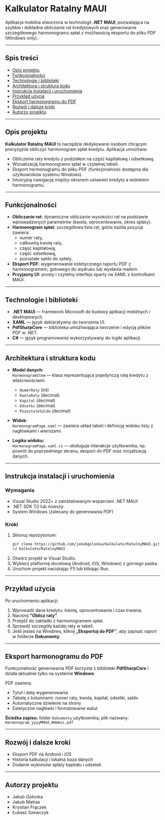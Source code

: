 # Kalkulator Ratalny MAUI

Aplikacja mobilna stworzona w technologii **.NET MAUI**, pozwalająca na szybkie i dokładne obliczanie rat kredytowych oraz generowanie szczegółowego harmonogramu spłat z możliwością eksportu do pliku PDF (Windows only).

---

## Spis treści

- [Opis projektu](#opis-projektu)  
- [Funkcjonalności](#funkcjonalności)  
- [Technologie i biblioteki](#technologie-i-biblioteki)  
- [Architektura i struktura kodu](#architektura-i-struktura-kodu)  
- [Instrukcja instalacji i uruchomienia](#instrukcja-instalacji-i-uruchomienia)  
- [Przykład użycia](#przykład-użycia)  
- [Eksport harmonogramu do PDF](#eksport-harmonogramu-do-pdf)  
- [Rozwój i dalsze kroki](#rozwój-i-dalsze-kroki)  
- [Autorzy proejktu](#autorzy-projektu)  

---

## Opis projektu

**Kalkulator Ratalny MAUI** to narzędzie dedykowane osobom chcącym precyzyjnie obliczyć harmonogram spłat kredytu. Aplikacja umożliwia:

- Obliczenie raty kredytu z podziałem na część kapitałową i odsetkową.
- Wizualizację harmonogramu spłat w czytelnej tabeli.
- Eksport harmonogramu do pliku PDF (funkcjonalność dostępna dla użytkowników systemu Windows).
- Intuicyjną nawigację między ekranem ustawień kredytu a widokiem harmonogramu.

---

## Funkcjonalności

- **Obliczanie rat:** dynamiczne obliczanie wysokości rat na podstawie wprowadzonych parametrów (kwota, oprocentowanie, okres spłaty).
- **Harmonogram spłat:** szczegółowa lista rat, gdzie każda pozycja zawiera:  
  - numer raty,  
  - całkowitą kwotę raty,  
  - część kapitałową,  
  - część odsetkową,  
  - pozostałe saldo do spłaty.  
- **Eksport PDF:** wygenerowanie estetycznego raportu PDF z harmonogramem, gotowego do wydruku lub wysłania mailem.
- **Przyjazny UI:** prosty i czytelny interfejs oparty na XAML z kontrolkami MAUI.

---

## Technologie i biblioteki

- **.NET MAUI** — framework Microsoft do budowy aplikacji mobilnych i desktopowych.
- **XAML** — język deklaratywny do tworzenia UI.
- **PdfSharpCore** — biblioteka umożliwiająca tworzenie i edycję plików PDF w .NET.
- **C#** — język programowania wykorzystywany do logiki aplikacji.

---

## Architektura i struktura kodu

- **Model danych:**  
  `HarmonogramItem` — klasa reprezentująca pojedynczą ratę kredytu z właściwościami:  
  - `NumerRaty` (int)  
  - `KwotaRaty` (decimal)  
  - `Kapital` (decimal)  
  - `Odsetki` (decimal)  
  - `PozostaleSaldo` (decimal)

- **Widok:**  
  `HarmonogramPage.xaml` — zawiera układ tabeli i definicję widoku listy z nagłówkami i wierszami.

- **Logika widoku:**  
  `HarmonogramPage.xaml.cs` — obsługuje interakcje użytkownika, np. powrót do poprzedniego ekranu, eksport do PDF oraz inicjalizację danych.

---

## Instrukcja instalacji i uruchomienia

### Wymagania

- Visual Studio 2022+ z zainstalowanym wsparciem .NET MAUI  
- .NET SDK 7.0 lub nowszy  
- System Windows (zalecany do generowania PDF)

### Kroki

1. Sklonuj repozytorium:
   ```bash
   git clone https://github.com/jakubgolonka/KalkulatorRatalnyMAUI.git
   cd KalkulatorRatalnyMAUI
   
2. Otwórz projekt w Visual Studio.
3. Wybierz platformę docelową (Android, iOS, Windows) z górnego paska.
4. Uruchom projekt naciskając F5 lub klikając Run.

---

## Przykład użycia

Po uruchomieniu aplikacji:

1. Wprowadź dane kredytu: kwotę, oprocentowanie i czas trwania.
2. Naciśnij **"Oblicz raty"**.
3. Przejdź do zakładki z harmonogramem spłat.
4. Sprawdź szczegóły każdej raty w tabeli.
5. Jeśli jesteś na Windows, kliknij **„Eksportuj do PDF”**, aby zapisać raport w folderze **Dokumenty**.

---

## Eksport harmonogramu do PDF

Funkcjonalność generowania PDF korzysta z biblioteki **PdfSharpCore** i działa aktualnie tylko na systemie **Windows**.

PDF zawiera:

- Tytuł i datę wygenerowania  
- Tabelę z kolumnami: numer raty, kwota, kapitał, odsetki, saldo  
- Automatyczne dzielenie na strony  
- Estetyczne nagłówki i formatowanie walut

**Ścieżka zapisu:** folder `Dokumenty` użytkownika, plik nazwany:  
`Harmonogram_yyyyMMdd_HHmmss.pdf`

---

## Rozwój i dalsze kroki

- Eksport PDF na Android i iOS  
- Historia kalkulacji i lokalna baza danych  
- Dodanie wykresów spłaty kapitału i odsetek  

---

## Autorzy projektu

- Jakub Golonka
- Jakub Matras
- Krystian Frączek
- Łukasz Szewczyk
